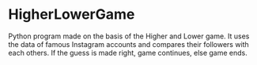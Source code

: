 # HigherLowerGame

Python program made on the basis of the Higher and Lower game. It uses the data of famous Instagram accounts and compares their followers with each others. If the guess is made right, game continues, else game ends.

